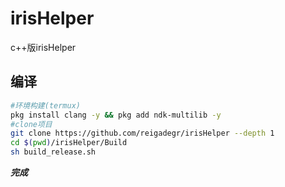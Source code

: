 # irisHelper
c++版irisHelper

## 编译
```bash
#环境构建(termux)
pkg install clang -y && pkg add ndk-multilib -y
#clone项目
git clone https://github.com/reigadegr/irisHelper --depth 1
cd $(pwd)/irisHelper/Build
sh build_release.sh
```
***完成***

